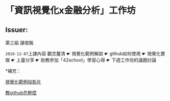 # 「資訊視覺化x金融分析」工作坊
## Issuer:
第三組 諶俊銘

`2019-12-07`上課內容
觀念釐清 ☛ 視覺化範例解說 ☛ github如何使用 ☛ 視覺化實做 ☛ 上臺分享 ☛ 助教參加「42school」學習心得 ☛ 下週工作坊的議題討論

*補充：

[視覺化範例投影片](https://docs.google.com/presentation/d/e/2PACX-1vSgTakQ4Iae3BoFL9GzDQyemJ3-TtN13R0G13UBskSSe-bHcONV5qfAngRBbgR4jkSgRpd_HHTpm3yq/pub?start=false&loop=false&delayms=3000&fbclid=IwAR0oFkRfrE4wai-kdP2vs83KLtpnimEMRdjjtf1OKd9zORGXgS5qxYvsvk4&slide=id.g4d3781d1a5_0_464)

[教github在幹麼](https://www.peculab.org/2019/07/02/108-%e5%85%a8%e5%9c%8b%e5%a4%8f%e5%ad%a3%e5%ad%b8%e9%99%a2%e5%ad%b8%e5%93%a1-github/)

